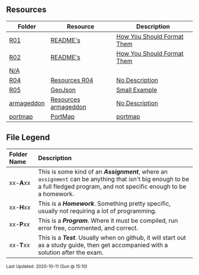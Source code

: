 ## Resources
| Folder | Resource | Description|
 | ------------|------------|------------|
 | [R01](https://github.com/rugbyprof/5443-Spatial-Data-Structures/tree/master/Resources/R01) | [ README's ](https://github.com/rugbyprof/5443-Spatial-Data-Structures/tree/master/Resources/R01) | [ How You Should Format Them](https://github.com/rugbyprof/5443-Spatial-Data-Structures/tree/master/Resources/R01) | [R01](https://github.com/rugbyprof/5443-Spatial-Data-Structures/tree/master/Resources/R01) | [ README's For Assignments](https://github.com/rugbyprof/5443-Spatial-Data-Structures/tree/master/Resources/R01) | [R01](https://github.com/rugbyprof/5443-Spatial-Data-Structures/tree/master/Resources/R01) | [ Common Errors](https://github.com/rugbyprof/5443-Spatial-Data-Structures/tree/master/Resources/R01) | [R01](https://github.com/rugbyprof/5443-Spatial-Data-Structures/tree/master/Resources/R01) | [ Example Assignment README](https://github.com/rugbyprof/5443-Spatial-Data-Structures/tree/master/Resources/R01) | [R01](https://github.com/rugbyprof/5443-Spatial-Data-Structures/tree/master/Resources/R01) | [ P02 ](https://github.com/rugbyprof/5443-Spatial-Data-Structures/tree/master/Resources/R01) | [ Bouncy Balls](https://github.com/rugbyprof/5443-Spatial-Data-Structures/tree/master/Resources/R01) | [R01](https://github.com/rugbyprof/5443-Spatial-Data-Structures/tree/master/Resources/R01) | [ Sally Smith](https://github.com/rugbyprof/5443-Spatial-Data-Structures/tree/master/Resources/R01) | [R01](https://github.com/rugbyprof/5443-Spatial-Data-Structures/tree/master/Resources/R01) | [ Description:](https://github.com/rugbyprof/5443-Spatial-Data-Structures/tree/master/Resources/R01) | [R01](https://github.com/rugbyprof/5443-Spatial-Data-Structures/tree/master/Resources/R01) | [ Files](https://github.com/rugbyprof/5443-Spatial-Data-Structures/tree/master/Resources/R01) | [R01](https://github.com/rugbyprof/5443-Spatial-Data-Structures/tree/master/Resources/R01) | [|      | File            | Description                                        |](https://github.com/rugbyprof/5443-Spatial-Data-Structures/tree/master/Resources/R01) | [R01](https://github.com/rugbyprof/5443-Spatial-Data-Structures/tree/master/Resources/R01) | [ Instructions](https://github.com/rugbyprof/5443-Spatial-Data-Structures/tree/master/Resources/R01) | [N/A](https://github.com/rugbyprof/5443-Spatial-Data-Structures/tree/master/Resources/R01) |
 | [R02](https://github.com/rugbyprof/5443-Spatial-Data-Structures/tree/master/Resources/R02) | [ README's ](https://github.com/rugbyprof/5443-Spatial-Data-Structures/tree/master/Resources/R02) | [ How You Should Format Them](https://github.com/rugbyprof/5443-Spatial-Data-Structures/tree/master/Resources/R02) | [R02](https://github.com/rugbyprof/5443-Spatial-Data-Structures/tree/master/Resources/R02) | [ GeoJson Format](https://github.com/rugbyprof/5443-Spatial-Data-Structures/tree/master/Resources/R02) | [N/A](https://github.com/rugbyprof/5443-Spatial-Data-Structures/tree/master/Resources/R02) |
 | [N/A](https://github.com/rugbyprof/5443-Spatial-Data-Structures/tree/master/Resources/N/A) |
 | [R04](https://github.com/rugbyprof/5443-Spatial-Data-Structures/tree/master/Resources/R04) | [ Resources R04 ](https://github.com/rugbyprof/5443-Spatial-Data-Structures/tree/master/Resources/R04) | [ No Description](https://github.com/rugbyprof/5443-Spatial-Data-Structures/tree/master/Resources/R04) | [N/A](https://github.com/rugbyprof/5443-Spatial-Data-Structures/tree/master/Resources/R04) |
 | [R05](https://github.com/rugbyprof/5443-Spatial-Data-Structures/tree/master/Resources/R05) | [ GeoJson ](https://github.com/rugbyprof/5443-Spatial-Data-Structures/tree/master/Resources/R05) | [ Small Example](https://github.com/rugbyprof/5443-Spatial-Data-Structures/tree/master/Resources/R05) | [N/A](https://github.com/rugbyprof/5443-Spatial-Data-Structures/tree/master/Resources/R05) |
 | [armageddon](https://github.com/rugbyprof/5443-Spatial-Data-Structures/tree/master/Resources/armageddon) | [ Resources armageddon ](https://github.com/rugbyprof/5443-Spatial-Data-Structures/tree/master/Resources/armageddon) | [ No Description](https://github.com/rugbyprof/5443-Spatial-Data-Structures/tree/master/Resources/armageddon) | [N/A](https://github.com/rugbyprof/5443-Spatial-Data-Structures/tree/master/Resources/armageddon) |
 | [portmap](https://github.com/rugbyprof/5443-Spatial-Data-Structures/tree/master/Resources/portmap) | [ PortMap](https://github.com/rugbyprof/5443-Spatial-Data-Structures/tree/master/Resources/portmap) | [portmap](https://github.com/rugbyprof/5443-Spatial-Data-Structures/tree/master/Resources/portmap) | [ What it does:](https://github.com/rugbyprof/5443-Spatial-Data-Structures/tree/master/Resources/portmap) | [portmap](https://github.com/rugbyprof/5443-Spatial-Data-Structures/tree/master/Resources/portmap) | [ Demo:](https://github.com/rugbyprof/5443-Spatial-Data-Structures/tree/master/Resources/portmap) | [portmap](https://github.com/rugbyprof/5443-Spatial-Data-Structures/tree/master/Resources/portmap) | [ Quick Preview:](https://github.com/rugbyprof/5443-Spatial-Data-Structures/tree/master/Resources/portmap) | [portmap](https://github.com/rugbyprof/5443-Spatial-Data-Structures/tree/master/Resources/portmap) | [ Layer Tree](https://github.com/rugbyprof/5443-Spatial-Data-Structures/tree/master/Resources/portmap) | [portmap](https://github.com/rugbyprof/5443-Spatial-Data-Structures/tree/master/Resources/portmap) | [ Identify](https://github.com/rugbyprof/5443-Spatial-Data-Structures/tree/master/Resources/portmap) | [portmap](https://github.com/rugbyprof/5443-Spatial-Data-Structures/tree/master/Resources/portmap) | [ Draw and Text](https://github.com/rugbyprof/5443-Spatial-Data-Structures/tree/master/Resources/portmap) | [portmap](https://github.com/rugbyprof/5443-Spatial-Data-Structures/tree/master/Resources/portmap) | [ Search JSON with autocomplete](https://github.com/rugbyprof/5443-Spatial-Data-Structures/tree/master/Resources/portmap) | [portmap](https://github.com/rugbyprof/5443-Spatial-Data-Structures/tree/master/Resources/portmap) | [ Client Side Printing](https://github.com/rugbyprof/5443-Spatial-Data-Structures/tree/master/Resources/portmap) | [portmap](https://github.com/rugbyprof/5443-Spatial-Data-Structures/tree/master/Resources/portmap) | [ Mobile View](https://github.com/rugbyprof/5443-Spatial-Data-Structures/tree/master/Resources/portmap) | [N/A](https://github.com/rugbyprof/5443-Spatial-Data-Structures/tree/master/Resources/portmap) |
 
    
## File Legend

| Folder Name | Description |
|:-----------|:-------------|
|xx-**A**xx | This is some kind of an ***Assignment***, where an `assignment` can be anything that isn't big enough to be a full fledged program, and not specific enough to be a homework. |
|xx-**H**xx | This is a ***Homework***. Something pretty specific, usually not requiring a lot of programming. |
|xx-**P**xx | This is a ***Program***. Where it must be compiled, run error free, commented, and correct. |
|xx-**T**xx | This is a ***Test***. Usually when on github, it will start out as a study guide, then get accompanied with a solution after the exam. |

    
<sup>Last Updated: 2020-10-11 (Sun @ 15:10)</sup>